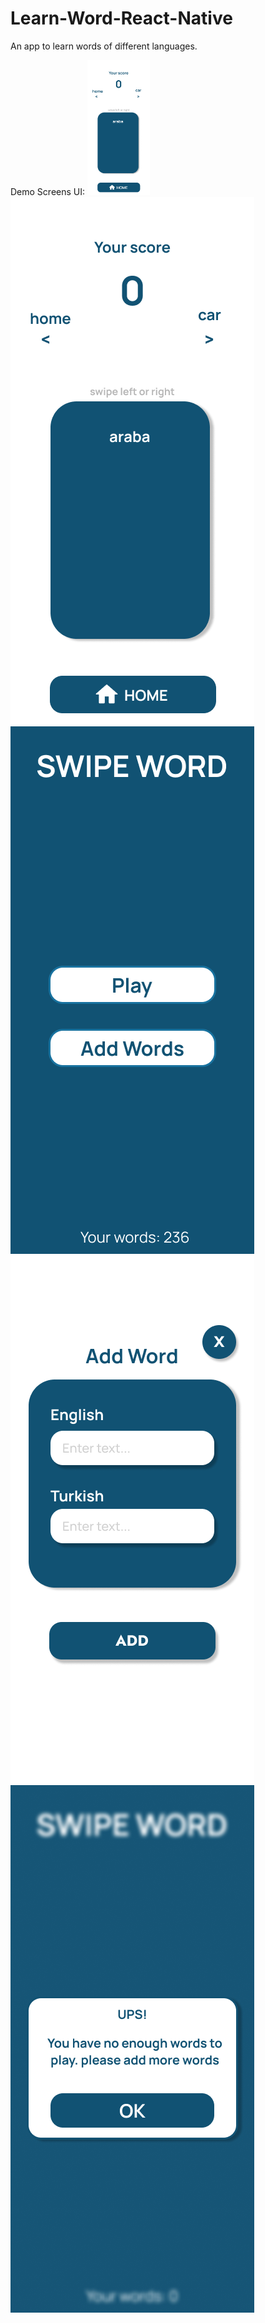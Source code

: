 # Learn-Word-React-Native
An app to learn words of different languages.

Demo Screens UI:
<img src="https://github.com/myk794/Learn-Word-React-Native/blob/main/assets/screenshots/PlayScreen.png?raw=true" width="100" />
![screenshot1](https://github.com/myk794/Learn-Word-React-Native/blob/main/assets/screenshots/PlayScreen.png?raw=true)
![screenshot2](https://github.com/myk794/Learn-Word-React-Native/blob/main/assets/screenshots/MainScreen.png?raw=true)
![screenshot3](https://github.com/myk794/Learn-Word-React-Native/blob/main/assets/screenshots/AddWordScreen.png?raw=true)
![screenshot4](https://github.com/myk794/Learn-Word-React-Native/blob/main/assets/screenshots/WarningScreen.png?raw=true)